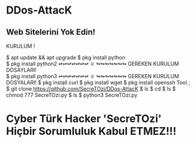 # DDos-AttacK
## Web Sitelerini Yok Edin!

KURULUM ! 

$ apt update && apt upgrade 
$ pkg install python                    
$ pkg install python2                         ↫↫↫↫↫↫↫  ♕  ↬↬↬↬↬↬↬      GEREKEN KURULUM DOSAYLARI!                              
$ pkg install python3                         ↫↫↫↫↫↫↫  ♕  ↬↬↬↬↬↬↬      GEREKEN KURULUM DOSYALARI!
$ pkg install curl
$ pkg install wget 
$ pkg install openssh
Tool ; $ git clone https://github.com/SecreTOzi/DDos-AttacK
$ ls
$ cd
$ ls
$ chmod 777 SecreTOzi.py
$ ls
$ python3 SecreTOzi.py



# Cyber Türk Hacker 'SecreTOzi' Hiçbir Sorumluluk Kabul ETMEZ!!!


